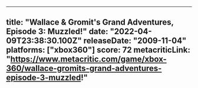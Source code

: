 
---
title: "Wallace & Gromit's Grand Adventures, Episode 3: Muzzled!"
date: "2022-04-09T23:38:30.100Z"
releaseDate: "2009-11-04"
platforms: ["xbox360"]
score: 72
metacriticLink: "https://www.metacritic.com/game/xbox-360/wallace-gromits-grand-adventures-episode-3-muzzled!"
---
